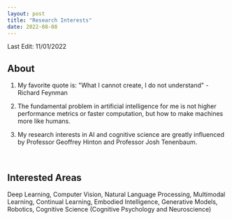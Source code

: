 ```yaml
---
layout: post
title: "Research Interests"
date: 2022-08-08
---
```


Last Edit: 11/01/2022

## About
1. My favorite quote is: "What I cannot create, I do not understand" - Richard Feynman
   
2. The fundamental problem in artificial intelligence for me is not higher performance metrics or faster computation, but how to make machines more like humans. 
   
3. My research interests in AI and cognitive science are greatly influenced by Professor Geoffrey Hinton and Professor Josh Tenenbaum.

<br />

## Interested Areas
Deep Learning, Computer Vision, Natural Language Processing, Multimodal Learning, Continual Learning, Embodied Intelligence, Generative Models, Robotics, Cognitive Science (Cognitive Psychology and Neuroscience)